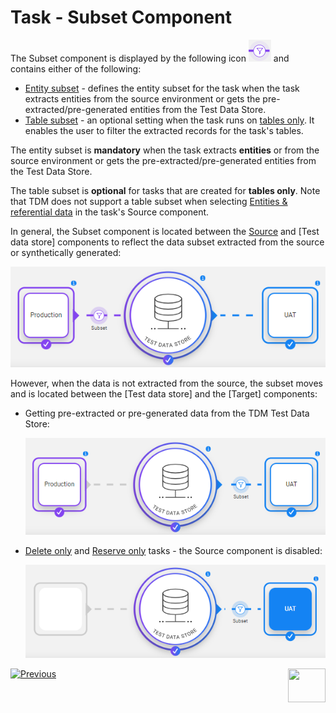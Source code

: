 # Task - Subset Component

The Subset component is displayed by the following icon ![subset](images/task_subset_icon.png) and contains either of the following:

- [Entity subset](15a_entity_subset.md) -  defines the entity subset for the task when the task extracts entities from the source environment or gets the pre-extracted/pre-generated entities from the Test Data Store. 
- [Table subset](15b_table_subset.md) - an optional setting when the task runs on [tables only](14c_task_source_component_tables.md). It enables the user to filter the extracted records for the task's tables. 

The entity subset is **mandatory** when the task extracts **entities** or from the source environment or gets the pre-extracted/pre-generated entities from the Test Data Store.  

The table subset is **optional** for tasks that are created for **tables only**. Note that TDM does not support a table subset when selecting [Entities & referential data](14b_task_source_component_entities.md) in the task's Source component.

In general, the Subset component is located between the [Source](14a_task_source_component.md) and [Test data store] components to reflect the data subset extracted from the source or synthetically generated:

![subset example](images/task_widget_subset_example2.png)

However, when the data is not extracted from the source, the subset moves and is located between the [Test data store] and the [Target] components:  

- Getting pre-extracted or pre-generated data from the TDM Test Data Store:

  ![subset example](images/task_widget_subset_example1.png)



- [Delete only](17b_task_target_component_entities.md#delete)  and [Reserve only](17b_task_target_component_entities.md#reserve) tasks - the Source component is disabled:

  ![subset example](images/task_widget_subset_example3.png)


 [![Previous](/articles/images/Previous.png)](14a_task_source_component.md)[<img align="right" width="60" height="54" src="/articles/images/Next.png">](16_task_test_data_store_component.md)
